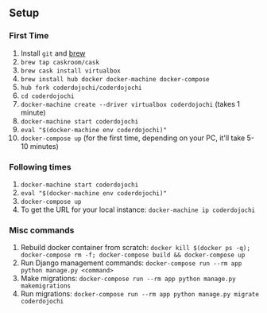 
## Setup

### First Time

1. Install `git` and [brew](http://brew.sh/)
1. `brew tap caskroom/cask`
1. `brew cask install virtualbox`
1. `brew install hub docker docker-machine docker-compose`
1. `hub fork coderdojochi/coderdojochi`
1. `cd coderdojochi`
1. `docker-machine create --driver virtualbox coderdojochi` (takes 1 minute)
1. `docker-machine start coderdojochi`
1. `eval "$(docker-machine env coderdojochi)"`
1. `docker-compose up` (for the first time, depending on your PC, it'll take 5-10 minutes)

### Following times

1. `docker-machine start coderdojochi`
1. `eval "$(docker-machine env coderdojochi)"`
1. `docker-compose up`
1. To get the URL for your local instance: `docker-machine ip coderdojochi`

### Misc commands
1. Rebuild docker container from scratch: `docker kill $(docker ps -q); docker-compose rm -f; docker-compose build && docker-compose up`
1. Run Django management commands: `docker-compose run --rm app python manage.py <command>`
1. Make migrations: `docker-compose run --rm app python manage.py makemigrations`
1. Run migrations: `docker-compose run --rm app python manage.py migrate coderdojochi`
